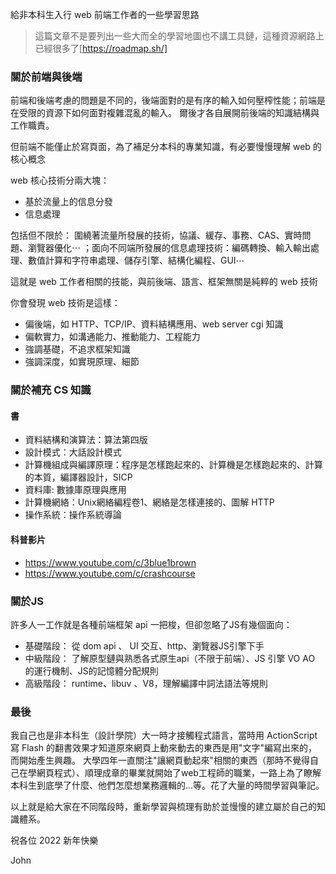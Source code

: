 給非本科生入行 web 前端工作者的一些學習思路

>這篇文章不是要列出一些大而全的學習地圖也不講工具鏈，這種資源網路上已經很多了[https://roadmap.sh/]

### 關於前端與後端

前端和後端考慮的問題是不同的，後端面對的是有序的輸入如何壓榨性能；前端是在受限的資源下如何面對複雜混亂的輸入。
爾後才各自展開前後端的知識結構與工作職責。

但前端不能僅止於寫頁面，為了補足分本科的專業知識，有必要慢慢理解 web 的核心概念

web 核心技術分兩大塊：
- 基於流量上的信息分發
- 信息處理

包括但不限於：
圍繞著流量所發展的技術，協議、緩存、事務、CAS、實時問題、瀏覽器優化⋯ ；面向不同端所發展的信息處理技術：編碼轉換、輸入輸出處理、數值計算和字符串處理、儲存引擎、結構化編程、GUI⋯

這就是 web 工作者相關的技能，與前後端、語言、框架無關是純粹的 web 技術

你會發現 web 技術是這樣：
- 偏後端，如 HTTP、TCP/IP、資料結構應用、web server cgi 知識
- 偏軟實力，如溝通能力、推動能力、工程能力
- 強調基礎，不追求框架知識
- 強調深度，如實現原理、細節

### 關於補充 CS 知識

#### 書
- 資料結構和演算法：算法第四版
- 設計模式：大話設計模式
- 計算機組成與編譯原理：程序是怎樣跑起來的、計算機是怎樣跑起來的、計算的本質，編譯器設計，SICP
- 資料庫: 數據庫原理與應用
- 計算機網絡：Unix網絡編程卷1、網絡是怎樣連接的、圖解 HTTP
- 操作系統：操作系統導論

#### 科普影片
- https://www.youtube.com/c/3blue1brown
- https://www.youtube.com/c/crashcourse


### 關於JS
許多人一工作就是各種前端框架 api 一把梭，但卻忽略了JS有幾個面向：
- 基礎階段： 從 dom api 、 UI 交互、http、瀏覽器JS引擎下手
- 中級階段： 了解原型鏈與熟悉各式原生api（不限于前端）、JS 引擎 VO AO 的運行機制、JS的記憶體分配規則
- 高級階段： runtime、libuv 、V8，理解編譯中詞法語法等規則

### 最後

我自己也是非本科生（設計學院）大一時才接觸程式語言，當時用 ActionScript 寫 Flash 的翻書效果才知道原來網頁上動來動去的東西是用"文字"編寫出來的，而開始產生興趣。
大學四年一直關注"讓網頁動起來"相關的東西（那時不覺得自己在學網頁程式）、順理成章的畢業就開始了web工程師的職業，一路上為了瞭解本科生到底學了什麼、他們怎麼想業務邏輯的...等。花了大量的時間學習與筆記。

以上就是給大家在不同階段時，重新學習與梳理有助於並慢慢的建立屬於自己的知識體系。

祝各位 2022 新年快樂

John 


